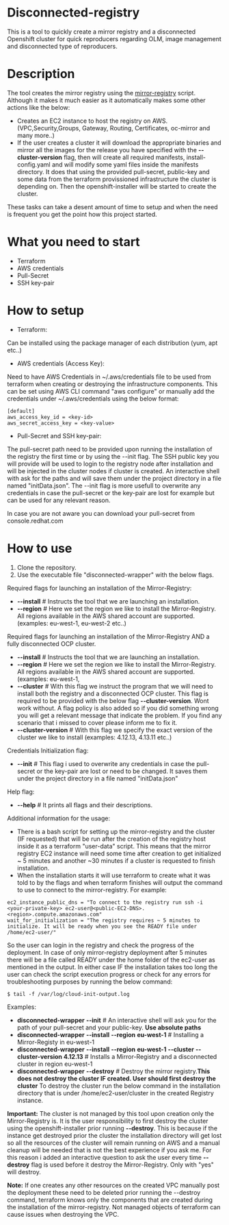 # Disconnected-registry
This is a tool to quickly create a mirror registry and a disconnected Openshift cluster for quick reproducers regarding OLM, image management and disconnected type of reproducers.

# Description
The tool creates the mirror registry using the [mirror-registry](https://docs.openshift.com/container-platform/4.12/installing/disconnected_install/installing-mirroring-creating-registry.html) script.
Although it makes it much easier as it automatically makes some other actions like the below:
- Creates an EC2 instance to host the registry on AWS. (VPC,Security,Groups, Gateway, Routing, Certificates, oc-mirror and many more..)
- If the user creates a cluster it will download the appropriate binaries and mirror all the images for the release you have specified with the **--cluster-version** flag, then will create all required manifests, install-config.yaml and will modify some yaml files inside the manifests directory.
It does that using the provided pull-secret, public-key and some data from the terraform provissioned infrastructure the cluster is depending on.
Then the openshift-installer will be started to create the cluster.

These tasks can take a desent amount of time to setup and when the need is frequent you get the point how this project started.

# What you need to start
- Terraform
- AWS credentials
- Pull-Secret
- SSH key-pair

# How to setup
- Terraform:

Can be installed using the package manager of each distribution (yum, apt etc..)

- AWS credentials (Access Key):

Need to have AWS Credentials in ~/.aws/credentials file to be used from terraform when creating or destroying the infrastructure components.
This can be set using AWS CLI command "aws configure" or manually add the credentials under ~/.aws/credentials using the below format:
~~~
[default]
aws_access_key_id = <key-id>
aws_secret_access_key = <key-value>
~~~

- Pull-Secret and SSH key-pair:

The pull-secret path need to be provided upon running the installation of the registry the first time or by using the --init flag.
The SSH public key you will provide will be used to login to the registry node after installation and will be injected in the cluster nodes if cluster is created.
An interactive shell with ask for the paths and will save them under the project directory in a file named "initData.json".
The --init flag is more usefull to overwrite any credentials in case the pull-secret or the key-pair are lost for example but can be used for any relevant reason.

In case you are not aware you can download your pull-secret from console.redhat.com

# How to use

1) Clone the repository.
2) Use the executable file "disconnected-wrapper" with the below flags.
   
Required flags for launching an installation of the Mirror-Registry:
- **--install** # Instructs the tool that we are launching an installation.
- **--region** # Here we set the region we like to install the Mirror-Registry. All regions available in the AWS shared account are supported. (examples: eu-west-1, eu-west-2 etc..)

Required flags for launching an installation of the Mirror-Registry AND a fully disconnected OCP cluster.
- **--install** # Instructs the tool that we are launching an installation.
- **--region** # Here we set the region we like to install the Mirror-Registry. All regions available in the AWS shared account are supported. (examples: eu-west-1,
- **--cluster** # With this flag we instruct the program that we will need to install both the registry and a disconnected OCP cluster. 
This flag is required to be provided with the below flag **--cluster-version**. Wont work without. A flag policy is also added so if you did something wrong you will get a relevant message that indicate the problem. If you find any scenario that i missed to cover please inform me to fix it.
- **--cluster-version** # With this flag we specify the exact version of the cluster we like to install (examples: 4.12.13, 4.13.11 etc..)

Credentials Initialization flag:
- **--init** # This flag i used to overwrite any credentials in case the pull-secret or the key-pair are lost or need to be changed.
It saves them under the project directory in a file named "initData.json"

Help flag:
- **--help** # It prints all flags and their descriptions.

Additional information for the usage:

- There is a bash script for setting up the mirror-registry and the cluster (IF requested) that will be run after the creation of the registry host inside it as a terraform "user-data" script. This means that the mirror registry EC2 instance will need some time after creation to get initialized ~ 5 minutes and another ~30 minutes if a cluster is requested to finish installation.
- When the installation starts it will use terraform to create what it was told to by the flags and when terraform finishes will output the command to use to connect to the mirror-registry. For example:
~~~
ec2_instance_public_dns = "To connect to the registry run ssh -i <your-private-key> ec2-user@<public-EC2-DNS>.<region>.compute.amazonaws.com"
wait_for_initialization = "The registry requires ~ 5 minutes to initialize. It will be ready when you see the READY file under /home/ec2-user/"
~~~
So the user can login in the registry and check the progress of the deployment.
In case of only mirror-registry deployment after 5 minutes there will be a file called READY under the home folder of the ec2-user as mentioned in the output.
In either case IF the installation takes too long the user can check the script execution progress or check for any errors for troubleshooting purposes by running the below command:
~~~
$ tail -f /var/log/cloud-init-output.log
~~~

Examples:

- **disconnected-wrapper** **--init** # An interactive shell will ask you for the path of your pull-secret and your public-key. **Use absolute paths**
- **disconnected-wrapper** **--install** **--region** **eu-west-1** # Installing a Mirror-Registy in eu-west-1
- **disconnected-wrapper** **--install** **--region** **eu-west-1** **--cluster** **--cluster-version 4.12.13** # Installs a Mirror-Registry and a disconnected cluster in region eu-west-1
- **disconnected-wrapper** **--destroy** # Destroy the mirror registry.**This does not destroy the cluster IF created. User should first destroy the cluster** 
To destroy the cluster run the below command in the installation directory that is under /home/ec2-user/cluster in the created Registry instance.

**Important:** The cluster is not managed by this tool upon creation only the Mirror-Registry is. It is the user responsibility to first destroy the cluster using the openshift-installer prior running **--destroy**.
This is because if the instance get destroyed prior the cluster the installation directory will get lost so all the resources of the cluster will remain running on AWS and a manual cleanup will be needed that is not the best experience if you ask me. 
For this reason i added an interactive question to ask the user every time **--destroy** flag is used before it destroy the Mirror-Registry. 
Only with "yes" will destroy.

**Note:** If one creates any other resources on the created VPC manually post the deployment these need to be deleted prior running the --destroy command, terraform knows only the components that are created during the installation of the mirror-registry. Not managed objects of terraform can cause issues when destroying the VPC.

